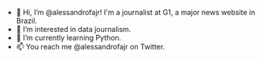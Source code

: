 - 👋 Hi, I’m @alessandrofajr! I'm a journalist at G1, a major news website in Brazil.
- 👀 I’m interested in data journalism.
- 🌱 I’m currently learning Python.
- 📫 You reach me @alessandrofajr on Twitter.

<!---
alessandrofajr/alessandrofajr is a ✨ special ✨ repository because its `README.md` (this file) appears on your GitHub profile.
You can click the Preview link to take a look at your changes.
--->
